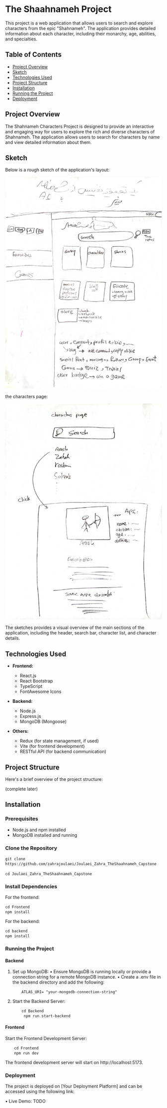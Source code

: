 # The Shaahnameh Project

This project is a web application that allows users to search and explore characters from the epic "Shahnameh". The application provides detailed information about each character, including their monarchy, age, abilities, and specialties.

## Table of Contents

- [Project Overview](#project-overview)
- [Sketch](#sketch)
- [Technologies Used](#technologies-used)
- [Project Structure](#project-structure)
- [Installation](#installation)
- [Running the Project](#running-the-project)
- [Deployment](#deployment)


## Project Overview

The Shahnameh Characters Project is designed to provide an interactive and engaging way for users to explore the rich and diverse characters of Shahnameh. The application allows users to search for characters by name and view detailed information about them.

## Sketch

Below is a rough sketch of the application's layout:

![Sketch](Frontend/src/assets/images/wireframe1.jpg)  

the characters page:

![Sketch](Frontend/src/assets/images/wireframe2.jpg)  



The sketches provides a visual overview of the main sections of the application, including the header, search bar, character list, and character details.

## Technologies Used

- **Frontend:**
  - React.js
  - React Bootstrap
  - TypeScript
  - FontAwesome Icons

- **Backend:**
  - Node.js
  - Express.js
  - MongoDB (Mongoose)

- **Others:**
  - Redux (for state management, if used)
  - Vite (for frontend development)
  - RESTful API (for backend communication)

## Project Structure

Here's a brief overview of the project structure:


(complete later)


## Installation

### Prerequisites

- Node.js and npm installed
- MongoDB installed and running

### Clone the Repository

```
git clone https://github.com/zahrajoulaei/Joulaei_Zahra_TheShaahnameh_Capstone

cd Joulaei_Zahra_TheShaahnameh_Capstone
```


### Install Dependencies
For the frontend:
```
cd Frontend
npm install
```

For the backend:
```
cd backend
npm install
```

### Running the Project



#### Backend

1.	Set up MongoDB:
•	Ensure MongoDB is running locally or provide a connection string for a remote MongoDB instance.
•	Create a .env file in the backend directory and add the following:

    ```
        ATLAS_URI= "your-mongodb-connection-string"
    ```

2.	Start the Backend Server:

    ```
        cd Backend
         npm run start-backend
    ```

#### Frontend 

 Start the Frontend Development Server:

  ```
      cd Frontend
      npm run dev
  ```

The frontend development server will start on http://localhost:5173.


### Deployment

The project is deployed on [Your Deployment Platform] and can be accessed using the following link:

  •	Live Demo: TODO

